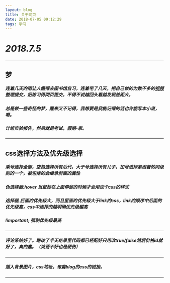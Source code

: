 ```yaml
---
layout: blog
title: 关于网页
date: 2018-07-05 09:12:29
tags: 学习
---
```



# *2018.7.5*
---
## **梦**
##### 连着几天的雨让人懒得去图书馆自习，连着宅了几天，把自己做的为数不多的[视频](https://www.bilibili.com/video/av25884204/)整理提交，把练习得网页提交。不得不说越回头看越发现差距大。
##### 总是做一些奇怪的梦，醒来又不记得，我想要是我能记得的话也许能写本小说，嗯。

##### 计组实验报告，然后就是考试，假期-家。
---

## **css选择方法及优先级选择**
##### 乘号选择全部，空格选择所有后代，大于号选择所有儿子，加号选择紧跟着的同级别的一个，被包括的会继承前面的属性
##### 伪选择器:hover 当鼠标在上面停留的时候才会用这个css的样式
##### 选择器,后面的优先级大，而且里面的优先级大于link的css，link的顺序中后面的优先级高，css中选择的越明确优先级越高
##### !important; 强制优先级最高
---
##### 评论系统好了。瞎改了半天结果里代码都已经配好只用改true/false然后价格id就好了，真的蠢。（英语不好也是硬伤）
---
##### 插入背景图片，css地址，每篇blog的css的链接。
---
